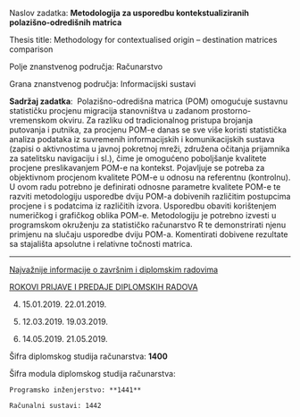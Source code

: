 Naslov zadatka:	**Metodologija za usporedbu kontekstualiziranih polazišno-odredišnih matrica**

Thesis title:	Methodology for contextualised origin – destination matrices comparison

Polje znanstvenog područja: Računarstvo

Grana znanstvenog područja: Informacijski sustavi

**Sadržaj zadatka**:  Polazišno-odredišna matrica (POM) omogućuje sustavnu statističku procjenu migracija stanovništva u zadanom prostorno-vremenskom okviru. Za razliku od tradicionalnog pristupa brojanja putovanja i putnika, za procjenu POM-e danas se sve više koristi statistička analiza podataka iz suvremenih informacijskih i komunikacijskih sustava (zapisi o aktivnostima u javnoj pokretnoj mreži, združena očitanja prijamnika za satelitsku navigaciju i sl.), čime je omogućeno poboljšanje kvalitete procjene preslikavanjem POM-e na kontekst. Pojavljuje se potreba za objektivnom procjenom kvalitete POM-e u odnosu na referentnu (kontrolnu). U ovom radu potrebno je definirati odnosne parametre kvalitete POM-e te razviti metodologiju usporedbe dviju POM-a dobivenih različitim postupcima procjene i s podatcima iz različitih izvora. Usporedbu obaviti korištenjem numeričkog i grafičkog oblika POM-e. Metodologiju je potrebno izvesti u programskom okruženju za statističko računarstvo R te demonstrirati njenu primjenu na slučaju usporedbe dviju POM-a. Komentirati dobivene rezultate sa stajališta apsolutne i relativne točnosti matrica.

___

[Najvažnije informacije o završnim i diplomskim radovima](http://nastavno.mjoler.info/dipl)

[ROKOVI PRIJAVE I PREDAJE DIPLOMSKIH RADOVA ](http://www.riteh.uniri.hr/media/filer_public/4f/ed/4fed789d-5ea3-4b31-b755-6da490814196/rokovi_za_predaju_zavrsnih_radova_2017-18_dsvra.pdf)


4. 15.01.2019. 22.01.2019.

5. 12.03.2019. 19.03.2019.

6. 14.05.2019. 21.05.2019. 

Šifra diplomskog studija računarstva: **1400**

Šifra modula diplomskog studija računarstva:

    Programsko inženjerstvo: **1441**

    Računalni sustavi: 1442
